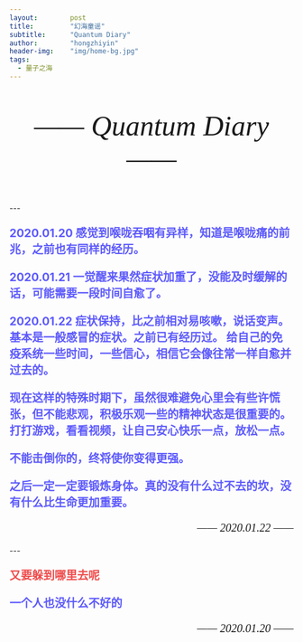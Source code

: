 ```yaml
---
layout:        post
title:         "幻海童谣"
subtitle:      "Quantum Diary"
author:        "hongzhiyin"
header-img:    "img/home-bg.jpg"
tags:
  - 量子之海
---
```


<p style="font-style:italic;font-family:Times New Roman;font-style:italic;font-size:50px;" align="center">—— Quantum Diary ——</p>
---

<p style="color:rgb(93,90,252);font-weight:700;font-size:20px;">
2020.01.20 感觉到喉咙吞咽有异样，知道是喉咙痛的前兆，之前也有同样的经历。
</p><p style="color:rgb(93,90,252);font-weight:700;font-size:20px;">
2020.01.21 一觉醒来果然症状加重了，没能及时缓解的话，可能需要一段时间自愈了。
</p><p style="color:rgb(93,90,252);font-weight:700;font-size:20px;">
2020.01.22 症状保持，比之前相对易咳嗽，说话变声。基本是一般感冒的症状。之前已有经历过。
给自己的免疫系统一些时间，一些信心，相信它会像往常一样自愈并过去的。
</p><p style="color:rgb(93,90,252);font-weight:700;font-size:20px;">
现在这样的特殊时期下，虽然很难避免心里会有些许慌张，但不能悲观，积极乐观一些的精神状态是很重要的。打打游戏，看看视频，让自己安心快乐一点，放松一点。
</p><p style="color:rgb(93,90,252);font-weight:700;font-size:20px;">
不能击倒你的，终将使你变得更强。
</p><p style="color:rgb(93,90,252);font-weight:700;font-size:20px;">
之后一定一定要锻炼身体。真的没有什么过不去的坎，没有什么比生命更加重要。</p>
<p style="font-style:italic;font-family:Times New Roman;font-style:italic;font-size:20px;" align="right">—— 2020.01.22 ——</p>
---

<p style="color:rgb(239,76,76);font-weight:700;font-size:20px;">又要躲到哪里去呢</p>
<p style="color:rgb(93,90,252);font-weight:700;font-size:20px;">一个人也没什么不好的</p>
<p style="font-style:italic;font-family:Times New Roman;font-style:italic;font-size:20px;" align="right">—— 2020.01.20 ——</p>
